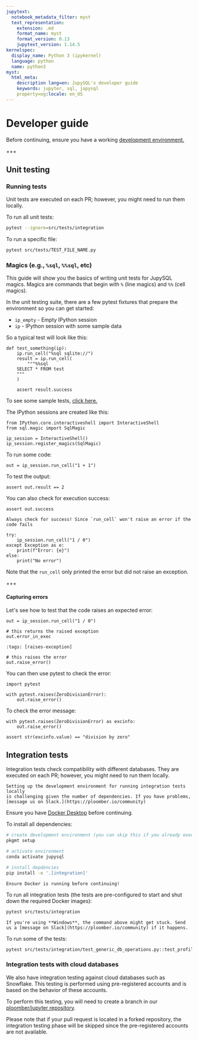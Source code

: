 ```yaml
---
jupytext:
  notebook_metadata_filter: myst
  text_representation:
    extension: .md
    format_name: myst
    format_version: 0.13
    jupytext_version: 1.14.5
kernelspec:
  display_name: Python 3 (ipykernel)
  language: python
  name: python3
myst:
  html_meta:
    description lang=en: JupySQL's developer guide
    keywords: jupyter, sql, jupysql
    property=og:locale: en_US
---
```


# Developer guide

Before continuing, ensure you have a working [development environment.](https://ploomber-contributing.readthedocs.io/en/latest/contributing/setup.html)

+++

## Unit testing

### Running tests

Unit tests are executed on each PR; however, you might need to run them locally.

To run all unit tests:

```sh
pytest --ignore=src/tests/integration
```

To run a specific file:

```sh
pytest src/tests/TEST_FILE_NAME.py
```

### Magics (e.g., `%sql`, `%%sql`, etc)

This guide will show you the basics of writing unit tests for JupySQL magics. Magics are commands that begin with `%` (line magics) and `%%` (cell magics).

In the unit testing suite, there are a few pytest fixtures that prepare the environment so you can get started:

- `ip_empty` - Empty IPython session
- `ip` - IPython session with some sample data

So a typical test will look like this:

```{code-cell} ipython3
def test_something(ip):
    ip.run_cell("%sql sqlite://")
    result = ip.run_cell(
        """%%sql
    SELECT * FROM test
    """
    )

    assert result.success
```

To see some sample tests, [click here.](https://github.com/ploomber/jupysql/blob/master/src/tests/test_magic.py)


The IPython sessions are created like this:

```{code-cell} ipython3
from IPython.core.interactiveshell import InteractiveShell
from sql.magic import SqlMagic

ip_session = InteractiveShell()
ip_session.register_magics(SqlMagic)
```

To run some code:

```{code-cell} ipython3
out = ip_session.run_cell("1 + 1")
```

To test the output:

```{code-cell} ipython3
assert out.result == 2
```

You can also check for execution success:

```{code-cell} ipython3
assert out.success
```

```{important}
Always check for success! Since `run_cell` won't raise an error if the code fails
```

```{code-cell} ipython3
try:
    ip_session.run_cell("1 / 0")
except Exception as e:
    print(f"Error: {e}")
else:
    print("No error")
```

Note that the `run_cell` only printed the error but did not raise an exception.

+++

#### Capturing errors

Let's see how to test that the code raises an expected error:

```{code-cell} ipython3
out = ip_session.run_cell("1 / 0")
```

```{code-cell} ipython3
# this returns the raised exception
out.error_in_exec
```

```{code-cell} ipython3
:tags: [raises-exception]

# this raises the error
out.raise_error()
```

You can then use pytest to check the error:

```{code-cell} ipython3
import pytest
```

```{code-cell} ipython3
with pytest.raises(ZeroDivisionError):
    out.raise_error()
```

To check the error message:

```{code-cell} ipython3
with pytest.raises(ZeroDivisionError) as excinfo:
    out.raise_error()
```

```{code-cell} ipython3
assert str(excinfo.value) == "division by zero"
```

## Integration tests

Integration tests check compatibility with different databases. They are executed on
each PR; however, you might need to run them locally.

```{note}
Setting up the development environment for running integration tests locally
is challenging given the number of dependencies. If you have problems,
[message us on Slack.](https://ploomber.io/community)
```

Ensure you have [Docker Desktop](https://docs.docker.com/desktop/) before continuing.

To install all dependencies:

```sh
# create development environment (you can skip this if you already executed it)
pkgmt setup

# activate environment
conda activate jupysql

# install depdencies
pip install -e '.[integration]'
```

```{tip}
Ensure Docker is running before continuing!
```

To run all integration tests (the tests are pre-configured to start and shut down
the required Docker images):

```sh
pytest src/tests/integration
```

```{important}
If you're using **Windows**, the command above might get stuck. Send us a [message on Slack](https://ploomber.io/community) if it happens.
```

To run some of the tests:

```sh
pytest src/tests/integration/test_generic_db_operations.py::test_profile_query
```

### Integration tests with cloud databases

We also have integration testing against cloud databases such as Snowflake. This testing is performed using pre-registered accounts and is based on the behavior of these accounts.

To perform this testing, you will need to create a branch in our [ploomber/jupyter repository](https://github.com/ploomber/jupysql).

Please note that if your pull request is located in a forked repository, the integration testing phase will be skipped since the pre-registered accounts are not available.